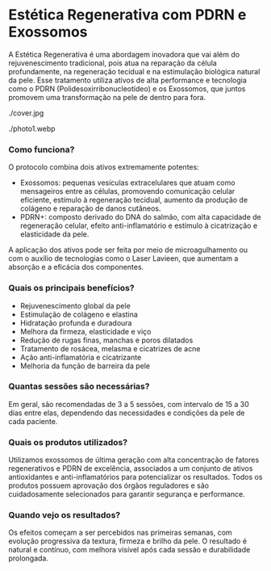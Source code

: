 <!-- title:start -->
# Estética Regenerativa com PDRN e Exossomos
<!-- title:end -->
<!-- description:start -->
A Estética Regenerativa é uma abordagem inovadora que vai além do rejuvenescimento tradicional, pois atua na reparação da célula profundamente, na regeneração tecidual e na estimulação biológica natural da pele. Esse tratamento utiliza ativos de alta performance e tecnologia como o PDRN (Polidesoxirribonucleotídeo) e os Exossomos, que juntos promovem uma transformação na pele de dentro para fora.
<!-- description:end -->
<!-- cover:start -->
./cover.jpg
<!-- cover:end -->

<!-- photo1:start -->
./photo1.webp
<!-- photo1:end -->
<!-- faq:start -->
### Como funciona?  
O protocolo combina dois ativos extremamente potentes:  
- Exossomos: pequenas vesículas extracelulares que atuam como mensageiros entre as células, promovendo comunicação celular eficiente, estímulo à regeneração tecidual, aumento da produção de colágeno e reparação de danos cutâneos.  
- PDRN+: composto derivado do DNA do salmão, com alta capacidade de regeneração celular, efeito anti-inflamatório e estímulo à cicatrização e elasticidade da pele.  

A aplicação dos ativos pode ser feita por meio de microagulhamento ou com o auxílio de tecnologias como o Laser Lavieen, que aumentam a absorção e a eficácia dos componentes.
<!-- faq:end -->
<!-- faq:start -->
### Quais os principais benefícios?  
- Rejuvenescimento global da pele  
- Estimulação de colágeno e elastina  
- Hidratação profunda e duradoura  
- Melhora da firmeza, elasticidade e viço  
- Redução de rugas finas, manchas e poros dilatados  
- Tratamento de rosácea, melasma e cicatrizes de acne  
- Ação anti-inflamatória e cicatrizante  
- Melhoria da função de barreira da pele  
<!-- faq:end -->
<!-- faq:start -->
### Quantas sessões são necessárias?  
Em geral, são recomendadas de 3 a 5 sessões, com intervalo de 15 a 30 dias entre elas, dependendo das necessidades e condições da pele de cada paciente.
<!-- faq:end -->
<!-- faq:start -->
### Quais os produtos utilizados?  
Utilizamos exossomos de última geração com alta concentração de fatores regenerativos e PDRN de excelência, associados a um conjunto de ativos antioxidantes e anti-inflamatórios para potencializar os resultados. Todos os produtos possuem aprovação dos órgãos reguladores e são cuidadosamente selecionados para garantir segurança e performance.
<!-- faq:end -->
<!-- faq:start -->
### Quando vejo os resultados?  
Os efeitos começam a ser percebidos nas primeiras semanas, com evolução progressiva da textura, firmeza e brilho da pele. O resultado é natural e contínuo, com melhora visível após cada sessão e durabilidade prolongada.
<!-- faq:end -->
